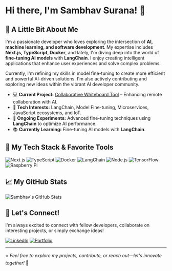 # Hi there, I'm Sambhav Surana! 👋

## 🚀 A Little Bit About Me
I'm a passionate developer who loves exploring the intersection of **AI, machine learning, and software development**. My expertise includes **Next.js, TypeScript, Docker**, and lately, I'm diving deep into the world of **fine-tuning AI models** with **LangChain**. I enjoy creating intelligent applications that enhance user experiences and solve complex problems.

Currently, I'm refining my skills in model fine-tuning to create more efficient and powerful AI-driven solutions. I'm also actively contributing and exploring new ideas within the vibrant AI developer community.

- 💻 **Current Project:** [Collaborative Whiteboard Tool](#) – Enhancing remote collaboration with AI.
- 🎯 **Tech Interests:** LangChain, Model Fine-tuning, Microservices, JavaScript ecosystems, and IoT.
- 🔭 **Ongoing Experiments:** Advanced fine-tuning techniques using **LangChain** to optimize AI performance.
- 📚 **Currently Learning:** Fine-tuning AI models with **LangChain**.

## 🔧 My Tech Stack & Favorite Tools
![Next.js](https://img.shields.io/badge/Next.js-000?logo=next.js&logoColor=white)
![TypeScript](https://img.shields.io/badge/TypeScript-3178C6?logo=typescript&logoColor=white)
![Docker](https://img.shields.io/badge/Docker-2496ED?logo=docker&logoColor=white)
![LangChain](https://img.shields.io/badge/LangChain-0052CC?logo=chainlink&logoColor=white)
![Node.js](https://img.shields.io/badge/Node.js-339933?logo=node.js&logoColor=white)
![TensorFlow](https://img.shields.io/badge/TensorFlow-FF6F00?logo=tensorflow&logoColor=white)
![Raspberry Pi](https://img.shields.io/badge/RaspberryPi-A22846?logo=raspberrypi&logoColor=white)

## 📈 My GitHub Stats
![Sambhav's GitHub Stats](https://github-readme-stats.vercel.app/api?username=Sambhav242005&show_icons=true&theme=radical)

## 🤝 Let's Connect!
I'm always excited to connect with fellow developers, collaborate on interesting projects, or simply exchange ideas!

[![LinkedIn](https://img.shields.io/badge/LinkedIn-blue?logo=linkedin&logoColor=white)](https://www.linkedin.com/in/sambhav-surana-19a557279/)
[![Portfolio](https://img.shields.io/badge/Portfolio-black?logo=react&logoColor=white)](https://sambhav.site)

---
⭐️ _Feel free to explore my projects, contribute, or reach out—let's innovate together!_ 🚀

